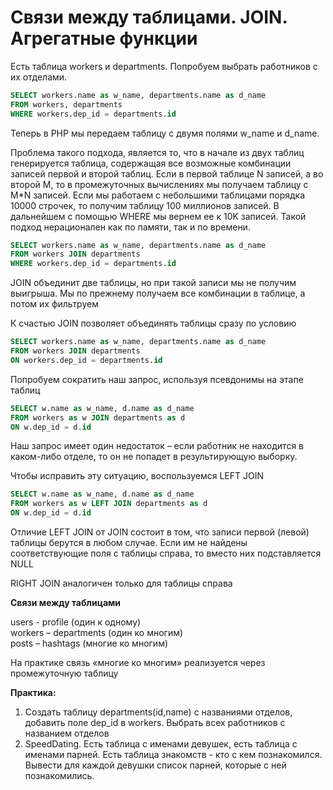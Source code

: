 # Связи между таблицами. JOIN. Агрегатные функции

Есть таблица workers и departments. Попробуем выбрать работников с их отделами.

```sql
SELECT workers.name as w_name, departments.name as d_name
FROM workers, departments
WHERE workers.dep_id = departments.id
```

Теперь в PHP мы передаем таблицу с двумя полями w_name и d_name.


Проблема такого подхода, является то, что в начале из двух таблиц генерируется таблица, содержащая все возможные комбинации записей первой и второй таблиц. Если в первой таблице N записей, а во второй M, то в промежуточных вычислениях мы получаем таблицу с M*N записей. Если мы работаем с небольшими таблицами порядка 10000 строчек,  то получим таблицу 100 миллионов записей. В дальнейшем с помощью WHERE мы вернем ее к 10K записей. Такой подход нерационален как по памяти, так и по времени.

```sql
SELECT workers.name as w_name, departments.name as d_name
FROM workers JOIN departments 
WHERE workers.dep_id = departments.id
```

JOIN объединит две таблицы, но при такой записи мы не получим выигрыша. Мы по прежнему получаем все комбинации в таблице, а потом их фильтруем

К счастью JOIN позволяет объединять таблицы сразу по условию

```sql
SELECT workers.name as w_name, departments.name as d_name
FROM workers JOIN departments 
ON workers.dep_id = departments.id
```

Попробуем сократить наш запрос, используя псевдонимы на этапе таблиц

```sql
SELECT w.name as w_name, d.name as d_name
FROM workers as w JOIN departments as d 
ON w.dep_id = d.id
```

Наш запрос имеет один недостаток – если работник не находится в каком-либо отделе, то он не попадет в результирующую выборку.

Чтобы исправить эту ситуацию, воспользуемся LEFT JOIN

```sql
SELECT w.name as w_name, d.name as d_name
FROM workers as w LEFT JOIN departments as d
ON w.dep_id = d.id
```

Отличие LEFT JOIN от JOIN состоит в том, что записи первой (левой) таблицы берутся в любом случае. Если им не найдены соответствующие поля с таблицы справа, то вместо них подставляется NULL

RIGHT JOIN аналогичен только для таблицы справа

**Связи между таблицами**

users  - profile (один к одному)<BR>
workers – departments (один ко многим)<BR>
posts – hashtags (многие ко многим)<BR>

На практике связь «многие ко многим» реализуется через промежуточную таблицу

**Практика:**

1. Создать таблицу departments(id,name) с названиями отделов, добавить поле dep_id в workers. Выбрать всех работников с названием отделов
2. SpeedDating. Есть таблица с именами девушек, есть таблица с именами парней. Есть таблица знакомств - кто с кем познакомился. Вывести для каждой девушки список парней, которые с ней познакомились.








